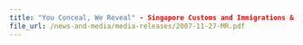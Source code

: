 ```yaml
---
title: "You Conceal, We Reveal" - Singapore Customs and Immigrations & Checkpoints Authority Expose Another Smuggling Ruse
file_url: /news-and-media/media-releases/2007-11-27-MR.pdf
---
```

